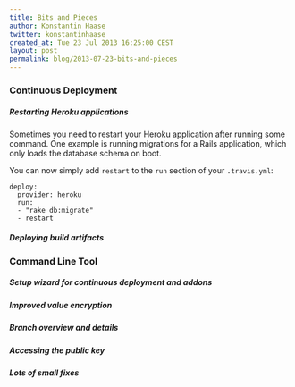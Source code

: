 ```yaml
---
title: Bits and Pieces
author: Konstantin Haase
twitter: konstantinhaase
created_at: Tue 23 Jul 2013 16:25:00 CEST
layout: post
permalink: blog/2013-07-23-bits-and-pieces
---
```


### Continuous Deployment

##### Restarting Heroku applications

Sometimes you need to restart your Heroku application after running some command.
One example is running migrations for a Rails application, which only loads the database schema on boot.

You can now simply add `restart` to the `run` section of your `.travis.yml`:

    deploy:
      provider: heroku
      run:
      - "rake db:migrate"
      - restart

##### Deploying build artifacts

### Command Line Tool

##### Setup wizard for continuous deployment and addons

##### Improved value encryption

##### Branch overview and details

##### Accessing the public key

##### Lots of small fixes